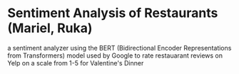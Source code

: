 # Sentiment Analysis of Restaurants (Mariel, Ruka)
a sentiment analyzer using the BERT (Bidirectional Encoder Representations from Transformers) model used by Google to rate restauarant reviews on Yelp on a scale from 1-5 for Valentine's Dinner

